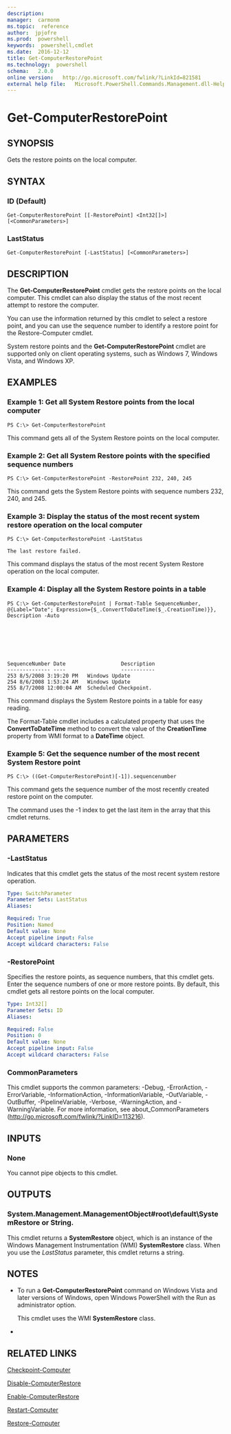 ```yaml
---
description:  
manager:  carmonm
ms.topic:  reference
author:  jpjofre
ms.prod:  powershell
keywords:  powershell,cmdlet
ms.date:  2016-12-12
title: Get-ComputerRestorePoint
ms.technology:  powershell
schema:   2.0.0
online version:   http://go.microsoft.com/fwlink/?LinkId=821581
external help file:   Microsoft.PowerShell.Commands.Management.dll-Help.xml
---
```



# Get-ComputerRestorePoint

## SYNOPSIS
Gets the restore points on the local computer.

## SYNTAX

### ID (Default)
```
Get-ComputerRestorePoint [[-RestorePoint] <Int32[]>] [<CommonParameters>]
```

### LastStatus
```
Get-ComputerRestorePoint [-LastStatus] [<CommonParameters>]
```

## DESCRIPTION
The **Get-ComputerRestorePoint** cmdlet gets the restore points on the local computer.
This cmdlet can also display the status of the most recent attempt to restore the computer.

You can use the information returned by this cmdlet to select a restore point, and you can use the sequence number to identify a restore point for the Restore-Computer cmdlet.

System restore points and the **Get-ComputerRestorePoint** cmdlet are supported only on client operating systems, such as Windows 7, Windows Vista, and Windows XP.

## EXAMPLES

### Example 1: Get all System Restore points from the local computer
```
PS C:\> Get-ComputerRestorePoint
```

This command gets all of the System Restore points on the local computer.

### Example 2: Get all System Restore points with the specified sequence numbers
```
PS C:\> Get-ComputerRestorePoint -RestorePoint 232, 240, 245
```

This command gets the System Restore points with sequence numbers 232, 240, and 245.

### Example 3: Display the status of the most recent system restore operation on the local computer
```
PS C:\> Get-ComputerRestorePoint -LastStatus

The last restore failed.
```

This command displays the status of the most recent System Restore operation on the local computer.

### Example 4: Display all the System Restore points in a table
```
PS C:\> Get-ComputerRestorePoint | Format-Table SequenceNumber, @{Label="Date"; Expression={$_.ConvertToDateTime($_.CreationTime)}}, Description -Auto







SequenceNumber Date                  Description
-------------- ----                  -----------
253 8/5/2008 3:19:20 PM   Windows Update
254 8/6/2008 1:53:24 AM   Windows Update
255 8/7/2008 12:00:04 AM  Scheduled Checkpoint.
```

This command displays the System Restore points in a table for easy reading.

The Format-Table cmdlet includes a calculated property that uses the **ConvertToDateTime** method to convert the value of the **CreationTime** property from WMI format to a **DateTime** object.

### Example 5: Get the sequence number of the most recent System Restore point
```
PS C:\> ((Get-ComputerRestorePoint)[-1]).sequencenumber
```

This command gets the sequence number of the most recently created restore point on the computer.

The command uses the -1 index to get the last item in the array that this cmdlet returns.

## PARAMETERS

### -LastStatus
Indicates that this cmdlet gets the status of the most recent system restore operation.

```yaml
Type: SwitchParameter
Parameter Sets: LastStatus
Aliases: 

Required: True
Position: Named
Default value: None
Accept pipeline input: False
Accept wildcard characters: False
```

### -RestorePoint
Specifies the restore points, as sequence numbers, that this cmdlet gets.
Enter the sequence numbers of one or more restore points.
By default, this cmdlet gets all restore points on the local computer.

```yaml
Type: Int32[]
Parameter Sets: ID
Aliases: 

Required: False
Position: 0
Default value: None
Accept pipeline input: False
Accept wildcard characters: False
```

### CommonParameters
This cmdlet supports the common parameters: -Debug, -ErrorAction, -ErrorVariable, -InformationAction, -InformationVariable, -OutVariable, -OutBuffer, -PipelineVariable, -Verbose, -WarningAction, and -WarningVariable. For more information, see about_CommonParameters (http://go.microsoft.com/fwlink/?LinkID=113216).

## INPUTS

### None
You cannot pipe objects to this cmdlet.

## OUTPUTS

### System.Management.ManagementObject#root\default\SystemRestore or String.
This cmdlet returns a **SystemRestore** object, which is an instance of the Windows Management Instrumentation (WMI) **SystemRestore** class.
When you use the *LastStatus* parameter, this cmdlet returns a string.

## NOTES
* To run a **Get-ComputerRestorePoint** command on Windows Vista and later versions of Windows, open Windows PowerShell with the Run as administrator option.

  This cmdlet uses the WMI **SystemRestore** class.

*

## RELATED LINKS

[Checkpoint-Computer](Checkpoint-Computer.md)

[Disable-ComputerRestore](Disable-ComputerRestore.md)

[Enable-ComputerRestore](Enable-ComputerRestore.md)

[Restart-Computer](Restart-Computer.md)

[Restore-Computer](Restore-Computer.md)

